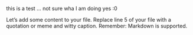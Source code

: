 this is a test ... not sure wha I am doing yes :0


Let’s add some content to your file. Replace line 5 of your file with a quotation or meme and witty caption. Remember: Markdown is supported.
